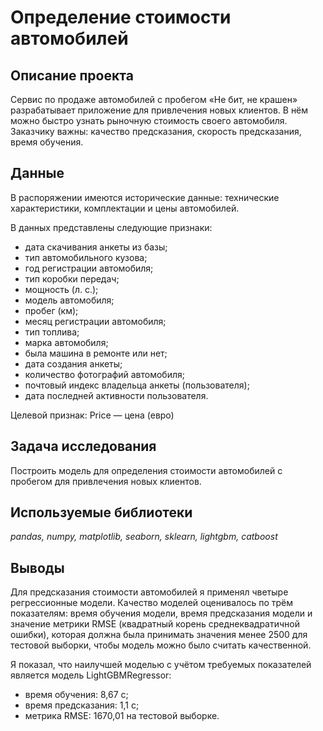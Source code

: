 # Определение стоимости автомобилей

## Описание проекта

Сервис по продаже автомобилей с пробегом «Не бит, не крашен» разрабатывает приложение для привлечения новых клиентов. В нём можно быстро узнать рыночную стоимость своего автомобиля. Заказчику важны: качество предсказания, скорость предсказания, время обучения.

## Данные

В распоряжении имеются исторические данные: технические характеристики, комплектации и цены автомобилей.

В данных представлены следующие признаки:
- дата скачивания анкеты из базы;
- тип автомобильного кузова;
- год регистрации автомобиля;
- тип коробки передач;
- мощность (л. с.);
- модель автомобиля;
- пробег (км);
- месяц регистрации автомобиля;
- тип топлива;
- марка автомобиля;
- была машина в ремонте или нет;
- дата создания анкеты;
- количество фотографий автомобиля;
- почтовый индекс владельца анкеты (пользователя);
- дата последней активности пользователя.

Целевой признак: Price — цена (евро)

## Задача исследования

Построить модель для определения стоимости автомобилей с пробегом для привлечения новых клиентов.

## Используемые библиотеки

*pandas, numpy, matplotlib, seaborn, sklearn, lightgbm, catboost*

## Выводы

Для предсказания стоимости автомобилей я применял чветыре регрессионные модели. Качество моделей оценивалось по трём показателям: время обучения модели, время предсказания модели и значение метрики RMSE (квадратный корень среднеквадратичной ошибки), которая должна была принимать значения менее 2500 для тестовой выборки, чтобы модель можно было считать качественной.

Я показал, что наилучшей моделью с учётом требуемых показателей является модель LightGBMRegressor:
- время обучения: 8,67 с;
- время предсказания: 1,1 с;
- метрика RMSE: 1670,01 на тестовой выборке.
